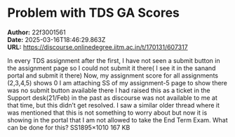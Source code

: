 # Problem with TDS GA Scores

**Author:** 22f3001561  
**Date:** 2025-03-16T18:46:29.863Z  
**URL:** https://discourse.onlinedegree.iitm.ac.in/t/170131/607317

In every TDS assignment after the first, I have not seen a submit button in the assignment page so I could not submit it there( I see it in the sanand portal and submit it there)
Now, my assignment score for all assignments (2,3,4,5) shows 0
I am attaching SS of my assignment-5 page to show there was no submit button available there
I had raised this as a ticket in the Support desk(21/Feb) in the past as discourse was not available to me at that time, but this didn’t get resolved. I saw a similar older thread where it was mentioned that this is not something to worry about but now it is showing in the portal that I am not allowed to take the End Term Exam. What can be done for this?
SS1895×1010 167 KB
